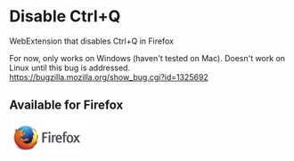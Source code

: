 # Disable Ctrl+Q
WebExtension that disables Ctrl+Q in Firefox  
    
For now, only works on Windows (haven't tested on Mac). Doesn't work on Linux until this bug is addressed.  
https://bugzilla.mozilla.org/show_bug.cgi?id=1325692  

## Available for Firefox

[![Mozilla Add-Ons](https://raw.githubusercontent.com/loganmarchione/disable-ctrl-q/master/icon_firefox_amo.png)]()
